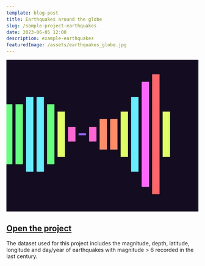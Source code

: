 ```yaml
---
template: blog-post
title: Earthquakes around the globe
slug: /sample-project-earthquakes
date: 2023-06-05 12:00
description: example-earthquakes
featuredImage: /assets/earthquakes_globe.jpg
---
```


![earthquakes sample project](assets/data-viewer.jpg)

## [Open the project](https://playdatalab.github.io/editor/?project_url=/projects/earthquakes_scatterplot.sb3)

The dataset used for this project includes the magnitude, depth, latitude, longitude and day/year of earthquakes with magnitude > 6 recorded in the last century. 
![]()

